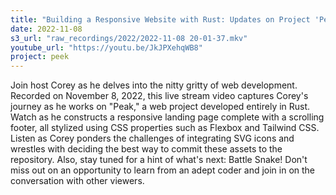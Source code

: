 ```yaml
---
title: "Building a Responsive Website with Rust: Updates on Project 'Peek'"
date: 2022-11-08
s3_url: "raw_recordings/2022/2022-11-08 20-01-37.mkv"
youtube_url: "https://youtu.be/JkJPXehqWB8"
project: peek
---
```


Join host Corey as he delves into the nitty gritty of web development. Recorded on November 8, 2022, this live stream video captures Corey's journey as he works on "Peak," a web project developed entirely in Rust. Watch as he constructs a responsive landing page complete with a scrolling footer, all stylized using CSS properties such as Flexbox and Tailwind CSS. Listen as Corey ponders the challenges of integrating SVG icons and wrestles with deciding the best way to commit these assets to the repository. Also, stay tuned for a hint of what's next: Battle Snake! Don't miss out on an opportunity to learn from an adept coder and join in on the conversation with other viewers.
